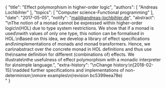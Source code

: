 {
    "title": "Effect polymorphism in higher-order logic",
    "authors": [
        "Andreas Lochbihler"
    ],
    "topics": [
        "Computer science-Functional programming"
    ],
    "date": "2017-05-05",
    "notify": "mail@andreas-lochbihler.de",
    "abstract": "\nThe notion of a monad cannot be expressed within higher-order logic\n(HOL) due to type system restrictions. We show that if a monad is used\nwith values of only one type, this notion can be formalised in HOL.\nBased on this idea, we develop a library of effect specifications and\nimplementations of monads and monad transformers. Hence, we can\nabstract over the concrete monad in HOL definitions and thus use the\nsame definition for different (combinations of) effects. We illustrate\nthe usefulness of effect polymorphism with a monadic interpreter for a\nsimple language.",
    "extra-history": "\nChange history:\n[2018-02-15]:\nadded further specifications and implementations of non-determinism;\nmore examples\n(revision bc5399eea78e)<br>"
}